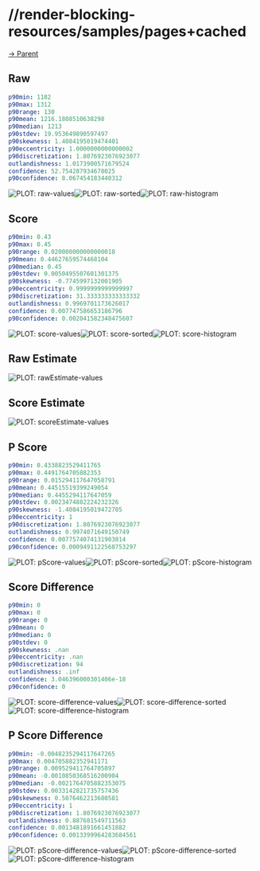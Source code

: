 
# //render-blocking-resources/samples/pages+cached

[→ Parent](../..)


## Raw


```yaml
p90min: 1182
p90max: 1312
p90range: 130
p90mean: 1216.1808510638298
p90median: 1213
p90stdev: 19.953649890597497
p90skewness: 1.4084195019474401
p90eccentricity: 1.0000000000000002
p90discretization: 1.8076923076923077
outlandishness: 1.0173900571679524
confidence: 52.754287934678025
p90confidence: 8.067454183440312

```

![PLOT: raw-values](./raw/values.svg)![PLOT: raw-sorted](./raw/sorted.svg)![PLOT: raw-histogram](./raw/histogram.svg)
## Score


```yaml
p90min: 0.43
p90max: 0.45
p90range: 0.020000000000000018
p90mean: 0.44627659574468104
p90median: 0.45
p90stdev: 0.0050495507601301375
p90skewness: -0.7745997132001905
p90eccentricity: 0.9999999999999997
p90discretization: 31.333333333333332
outlandishness: 0.9969701173626017
confidence: 0.007747586653186796
p90confidence: 0.002041582348475607

```

![PLOT: score-values](./score/values.svg)![PLOT: score-sorted](./score/sorted.svg)![PLOT: score-histogram](./score/histogram.svg)
## Raw Estimate

![PLOT: rawEstimate-values](./rawEstimate/values.svg)
## Score Estimate

![PLOT: scoreEstimate-values](./scoreEstimate/values.svg)
## P Score


```yaml
p90min: 0.4338823529411765
p90max: 0.4491764705882353
p90range: 0.015294117647058791
p90mean: 0.44515519399249054
p90median: 0.4455294117647059
p90stdev: 0.0023474882224232326
p90skewness: -1.4084195019472705
p90eccentricity: 1
p90discretization: 1.8076923076923077
outlandishness: 0.9974071649150749
confidence: 0.0077574074131903014
p90confidence: 0.0009491122568753297

```

![PLOT: pScore-values](./pScore/values.svg)![PLOT: pScore-sorted](./pScore/sorted.svg)![PLOT: pScore-histogram](./pScore/histogram.svg)
## Score Difference


```yaml
p90min: 0
p90max: 0
p90range: 0
p90mean: 0
p90median: 0
p90stdev: 0
p90skewness: .nan
p90eccentricity: .nan
p90discretization: 94
outlandishness: .inf
confidence: 3.046396000301406e-18
p90confidence: 0

```

![PLOT: score-difference-values](./score-difference/values.svg)![PLOT: score-difference-sorted](./score-difference/sorted.svg)![PLOT: score-difference-histogram](./score-difference/histogram.svg)
## P Score Difference


```yaml
p90min: -0.0048235294117647265
p90max: 0.004705882352941171
p90range: 0.009529411764705897
p90mean: -0.0010850368516200904
p90median: -0.0021764705882353075
p90stdev: 0.0033142821735757436
p90skewness: 0.5076462213680581
p90eccentricity: 1
p90discretization: 1.8076923076923077
outlandishness: 0.887681549711563
confidence: 0.0013481891661451882
p90confidence: 0.0013399964283684561

```

![PLOT: pScore-difference-values](./pScore-difference/values.svg)![PLOT: pScore-difference-sorted](./pScore-difference/sorted.svg)![PLOT: pScore-difference-histogram](./pScore-difference/histogram.svg)